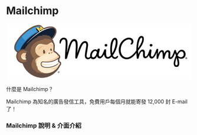 Mailchimp
=====

![mailchimp](/images/mailchimp-logo.jpg)

什麼是 Mailchimp？

Mailchimp 為知名的廣告發信工具，免費用戶每個月就能寄發 12,000 封 E-mail 了！

### Mailchimp 說明 & 介面介紹
